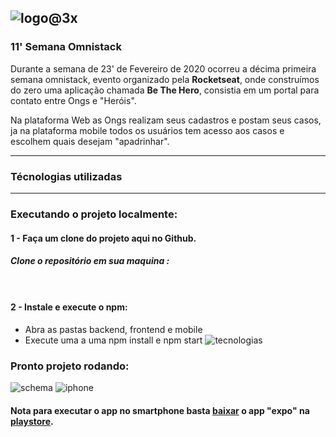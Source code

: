 ![logo@3x](https://user-images.githubusercontent.com/39541807/77785801-7239e680-703b-11ea-868c-2b9ab4fb9101.png)
---
  
###  11' Semana Omnistack

Durante a semana de 23' de Fevereiro de 2020 ocorreu a
décima primeira semana omnistack, evento organizado pela **Rocketseat**,
onde construímos do zero uma aplicação chamada **Be The Hero**,
consistia em um portal para contato entre Ongs e "Heróis".

Na plataforma Web as Ongs realizam seus cadastros e postam
seus casos, ja na plataforma mobile todos os usuários tem
acesso aos casos e escolhem quais desejam "apadrinhar".

---
### Técnologias utilizadas

---

### Executando o projeto localmente:

#### 1 - Faça um clone do projeto aqui no Github.

##### Clone o repositório em sua maquina : 
```cli
  
```

#### 2 - Instale e execute o npm:
* Abra as pastas backend, frontend e mobile
* Execute uma a uma npm install e npm start
![tecnologias](https://user-images.githubusercontent.com/39541807/77797501-ed0cfc80-704f-11ea-9bf5-6174aaecd540.png)

### Pronto projeto rodando:
![schema](https://user-images.githubusercontent.com/39541807/77798894-7fae9b00-7052-11ea-92fa-f4e045b461d6.png)
![iphone](https://user-images.githubusercontent.com/39541807/77800600-e3869300-7055-11ea-9982-8731f28865f7.png)

#### Nota para executar o app no smartphone basta [baixar](https://expo.io/learn) o app "expo" na [playstore](https://play.google.com/store/apps/details?id=host.exp.exponent&hl=pt_BR).

